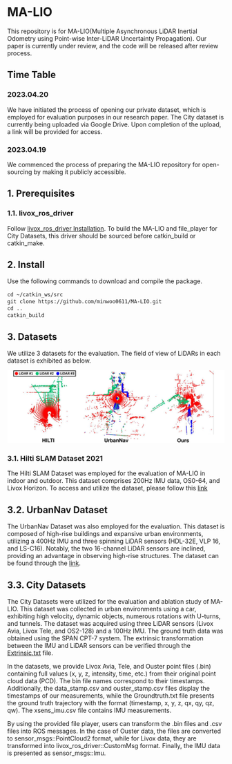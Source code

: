 # MA-LIO
This repository is for MA-LIO(Multiple Asynchronous LiDAR Inertial Odometry using Point-wise Inter-LiDAR Uncertainty Propagation).
Our paper is currently under review, and the code will be released after review process.

## Time Table

### 2023.04.20 
We have initiated the process of opening our private dataset, which is employed for evaluation purposes in our research paper. The City dataset is currently being uploaded via Google Drive. Upon completion of the upload, a link will be provided for access.
### 2023.04.19 
We commenced the process of preparing the MA-LIO repository for open-sourcing by making it publicly accessible.

## 1. Prerequisites
### 1.1. livox_ros_driver
Follow [livox_ros_driver Installation](https://github.com/Livox-SDK/livox_ros_driver). To build the MA-LIO and file_player for City Datasets, this driver should be sourced before catkin_build or catkin_make.

## 2. Install

Use the following commands to download and compile the package.

```
cd ~/catkin_ws/src
git clone https://github.com/minwoo0611/MA-LIO.git
cd ..
catkin_build
```

## 3. Datasets
We utilize 3 datasets for the evaluation. The field of view of LiDARs in each dataset is exhibited as below.
<p align="center">
  <img width="712pix" src="figs/Datasets.jpg">
</p>

### 3.1. Hilti SLAM Dataset 2021
The Hilti SLAM Dataset was employed for the evaluation of MA-LIO in indoor and outdoor. This dataset comprises 200Hz IMU data, OS0-64, and Livox Horizon. To access and utilize the dataset, please follow this [link](https://hilti-challenge.com/dataset-2021.html)

## 3.2. UrbanNav Dataset
The UrbanNav Dataset was also employed for the evaluation. This dataset is composed of high-rise buildings and expansive urban environments, utilizing a 400Hz IMU and three spinning LiDAR sensors (HDL-32E, VLP 16, and LS-C16). Notably, the two 16-channel LiDAR sensors are inclined, providing an advantage in observing high-rise structures. The dataset can be found through the [link](https://github.com/IPNL-POLYU/UrbanNavDataset).

## 3.3. City Datasets
The City Datasets were utilized for the evaluation and ablation study of MA-LIO. This dataset was collected in urban environments using a car, exhibiting high velocity, dynamic objects, numerous rotations with U-turns, and tunnels. The dataset was acquired using three LiDAR sensors (Livox Avia, Livox Tele, and OS2-128) and a 100Hz IMU. The ground truth data was obtained using the SPAN CPT-7 system. The extrinsic transformation between the IMU and LiDAR sensors can be verified through the [Extrinsic.txt](https://github.com/minwoo0611/MA-LIO/blob/main/Extrinsic.txt) file.

In the datasets, we provide Livox Avia, Tele, and Ouster point files (.bin) containing full values (x, y, z, intensity, time, etc.) from their original point cloud data (PCD). The bin file names correspond to their timestamps. Additionally, the data_stamp.csv and ouster_stamp.csv files display the timestamps of our measurements, while the Groundtruth.txt file presents the ground truth trajectory with the format (timestamp, x, y, z, qx, qy, qz, qw). The xsens_imu.csv file contains IMU measurements.

By using the provided file player, users can transform the .bin files and .csv files into ROS messages. In the case of Ouster data, the files are converted to sensor_msgs::PointCloud2 format, while for Livox data, they are transformed into livox_ros_driver::CustomMsg format. Finally, the IMU data is presented as sensor_msgs::Imu.
